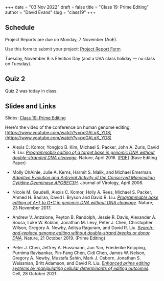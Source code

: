 +++
date = "03 Nov 2022"
draft = false
title = "Class 19: Prime Editing"
author = "David Evans"
slug = "class19"
+++

## Schedule

Project Reports are due on Monday, 7 November (AoE).

Use this form to submit your project: [Project Report Form](https://forms.gle/XrGVTsj6KDRkMgwbA)

Tuesday, November 8 is Election Day (and a UVA class holiday &mdash; no class on Tuesday).

## Quiz 2

Quiz 2 was today in class.

## Slides and Links
 
Slides: [Class 19: Prime Editing]()

Here's the video of the conference on human genome editing: [https://www.youtube.com/watch?v=pcGALqX_YD8](https://www.youtube.com/watch?v=pcGALqX_YD8)

- Alexis C. Komor, Yongjoo B. Kim, Michael S. Packer, John A. Zuris, David R. Liu. [_Programmable editing of a target base in genomic DNA without double-stranded DNA cleavage_](https://www.nature.com/articles/nature17946). Nature, April 2016. [[PDF](https://drive.google.com/file/d/102AXvyBG6urkJY9b_8aDzNDJ3mp4NkEu/view)] (Base Editing Paper)

- Molly OhAinle, Julie A. Kerns, Harmit S. Malik, and Michael Emerman. [_Adaptive Evolution and Antiviral Activity of the Conserved Mammalian Cytidine Deaminase APOBEC3H_](/docs/ohainle2006.pdf). Journal of Virology, April 2006.

- Nicole M. Gaudelli, Alexis C. Komor, Holly A. Rees, Michael S. Packer, Ahmed H. Badran, David I. Bryson and David R. Liu. [_Programmable base editing of A•T to G•C in genomic DNA without DNA cleavage_](https://drive.google.com/file/d/1KHmQlpmSEQyQbgF1VK3cY7gEoRKn3Rou/view). Nature, 23 November 2017.

- Andrew V. Anzalone, Peyton B. Randolph, Jessie R. Davis, Alexander A. Sousa, Luke W. Koblan, Jonathan M. Levy, Peter J. Chen, Christopher Wilson, Gregory A. Newby, Aditya Raguram, and David R. Liu. [_Search-and-replace genome editing without double-strand breaks or donor DNA_](https://drive.google.com/file/d/1v-L2QOtpSGt6mqg1T9OMVaUlLL8zR3W6/view). Nature, 21 October 2019. (Prime Editing)

- Peter J. Chen, Jeffrey A. Hussmann, Jun Yan, Friederike Knipping, Purnima Ravisankar, Pin-Fang Chen, Cidi Chen, James W. Nelson, Gregory A. Newby, Mustafa Sahin, Mark J. Osborn, Jonathan S. Weissman, Britt Adamson, and David R. Liu. [_Enhanced prime editing systems by manipulating cellular determinants of editing outcomes_](https://www.cell.com/cell/fulltext/S0092-8674(21)01065-5#%20). Cell, 28 October 2021.


